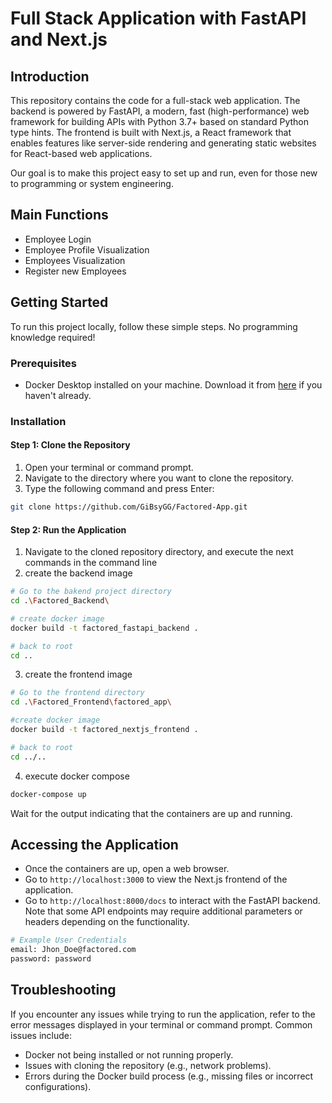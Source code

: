 # Full Stack Application with FastAPI and Next.js

## Introduction

This repository contains the code for a full-stack web application. The backend is powered by FastAPI, a modern, fast (high-performance) web framework for building APIs with Python 3.7+ based on standard Python type hints. The frontend is built with Next.js, a React framework that enables features like server-side rendering and generating static websites for React-based web applications.

Our goal is to make this project easy to set up and run, even for those new to programming or system engineering.

## Main Functions
- Employee Login
- Employee Profile Visualization
- Employees Visualization
- Register new Employees

## Getting Started

To run this project locally, follow these simple steps. No programming knowledge required!

### Prerequisites

- Docker Desktop installed on your machine. Download it from [here](https://www.docker.com/products/docker-desktop) if you haven't already.

### Installation

#### Step 1: Clone the Repository

1. Open your terminal or command prompt.
2. Navigate to the directory where you want to clone the repository.
3. Type the following command and press Enter:

```sh
git clone https://github.com/GiBsyGG/Factored-App.git
```

#### Step 2: Run the Application

1. Navigate to the cloned repository directory, and execute the next commands in the command line
2. create the backend image

```sh
# Go to the bakend project directory
cd .\Factored_Backend\

# create docker image
docker build -t factored_fastapi_backend .

# back to root
cd ..
```

3. create the frontend image
```sh
# Go to the frontend directory
cd .\Factored_Frontend\factored_app\

#create docker image
docker build -t factored_nextjs_frontend .

# back to root
cd ../.. 
```
4. execute docker compose
```sh
docker-compose up
```

Wait for the output indicating that the containers are up and running.

## Accessing the Application

- Once the containers are up, open a web browser.
- Go to `http://localhost:3000` to view the Next.js frontend of the application.
- Go to `http://localhost:8000/docs` to interact with the FastAPI backend. Note that some API endpoints may require additional parameters or headers depending on the functionality.

```sh
# Example User Credentials
email: Jhon_Doe@factored.com
password: password
```

## Troubleshooting

If you encounter any issues while trying to run the application, refer to the error messages displayed in your terminal or command prompt. Common issues include:

- Docker not being installed or not running properly.
- Issues with cloning the repository (e.g., network problems).
- Errors during the Docker build process (e.g., missing files or incorrect configurations).
